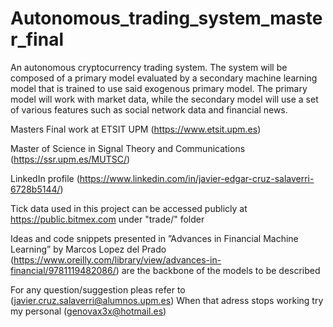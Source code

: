 # Autonomous_trading_system_master_final
An autonomous cryptocurrency trading system. The system will be composed of a primary model evaluated by a secondary machine learning model that is trained to use said exogenous primary model. The primary model will work with market data, while the secondary model will use a set of various features such as social network data and financial news.

Masters Final work at ETSIT UPM (https://www.etsit.upm.es)

Master of Science in Signal Theory and Communications (https://ssr.upm.es/MUTSC/)

LinkedIn profile (https://www.linkedin.com/in/javier-edgar-cruz-salaverri-6728b5144/)

Tick data used in this project can be accessed publicly at https://public.bitmex.com under "trade/" folder

Ideas and code snippets presented in ”Advances in Financial Machine Learning” by Marcos Lopez del Prado (https://www.oreilly.com/library/view/advances-in-financial/9781119482086/) are the backbone of the models to be described


For any question/suggestion pleas refer to (javier.cruz.salaverri@alumnos.upm.es) When that adress stops working try my personal (genovax3x@hotmail.es)
